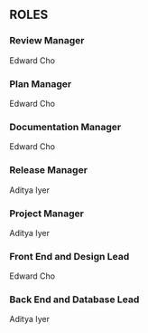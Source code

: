 ## ROLES

### Review Manager
Edward Cho

### Plan Manager
Edward Cho

### Documentation Manager
Edward Cho

### Release Manager
Aditya Iyer

### Project Manager
Aditya Iyer

### Front End and Design Lead
Edward Cho

### Back End and Database Lead
Aditya Iyer
